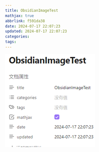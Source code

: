 ```yaml
---
title: ObsidianImageTest
mathjax: true
abbrlink: f591da38
date: 2024-07-17 22:07:23
updated: 2024-07-17 22:07:23
categories:
tags:
---
```

![](ObsidianImageTest/image-20240717220727869.png)

